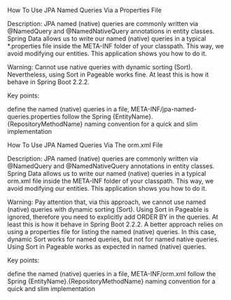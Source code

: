 How To Use JPA Named Queries Via a Properties File

Description: JPA named (native) queries are commonly written via @NamedQuery and @NamedNativeQuery annotations in entity classes. Spring Data allows us to write our named (native) queries in a typical *.properties file inside the META-INF folder of your classpath. This way, we avoid modifying our entities. This application shows you how to do it.

Warning: Cannot use native queries with dynamic sorting (Sort). Nevertheless, using Sort in Pageable works fine. At least this is how it behave in Spring Boot 2.2.2.

Key points:

define the named (native) queries in a file, META-INF/jpa-named-queries.properties
follow the Spring {EntityName}.{RepositoryMethodName} naming convention for a quick and slim implementation


How To Use JPA Named Queries Via The orm.xml File

Description: JPA named (native) queries are commonly written via @NamedQuery and @NamedNativeQuery annotations in entity classes. Spring Data allows us to write our named (native) queries in a typical orm.xml file inside the META-INF folder of your classpath. This way, we avoid modifying our entities. This application shows you how to do it.

Warning: Pay attention that, via this approach, we cannot use named (native) queries with dynamic sorting (Sort). Using Sort in Pageable is ignored, therefore you need to explicitly add ORDER BY in the queries. At least this is how it behave in Spring Boot 2.2.2. A better approach relies on using a properties file for listing the named (native) queries. In this case, dynamic Sort works for named queries, but not for named native queries. Using Sort in Pageable works as expected in named (native) queries.

Key points:

define the named (native) queries in a file, META-INF/orm.xml
follow the Spring {EntityName}.{RepositoryMethodName} naming convention for a quick and slim implementation
